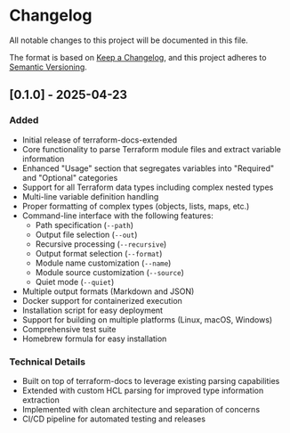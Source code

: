 # Changelog

All notable changes to this project will be documented in this file.

The format is based on [Keep a Changelog](https://keepachangelog.com/en/1.0.0/),
and this project adheres to [Semantic Versioning](https://semver.org/spec/v2.0.0.html).

## [0.1.0] - 2025-04-23

### Added
- Initial release of terraform-docs-extended
- Core functionality to parse Terraform module files and extract variable information
- Enhanced "Usage" section that segregates variables into "Required" and "Optional" categories
- Support for all Terraform data types including complex nested types
- Multi-line variable definition handling
- Proper formatting of complex types (objects, lists, maps, etc.)
- Command-line interface with the following features:
  - Path specification (`--path`)
  - Output file selection (`--out`)
  - Recursive processing (`--recursive`)
  - Output format selection (`--format`)
  - Module name customization (`--name`)
  - Module source customization (`--source`)
  - Quiet mode (`--quiet`)
- Multiple output formats (Markdown and JSON)
- Docker support for containerized execution
- Installation script for easy deployment
- Support for building on multiple platforms (Linux, macOS, Windows)
- Comprehensive test suite
- Homebrew formula for easy installation

### Technical Details
- Built on top of terraform-docs to leverage existing parsing capabilities
- Extended with custom HCL parsing for improved type information extraction
- Implemented with clean architecture and separation of concerns
- CI/CD pipeline for automated testing and releases
